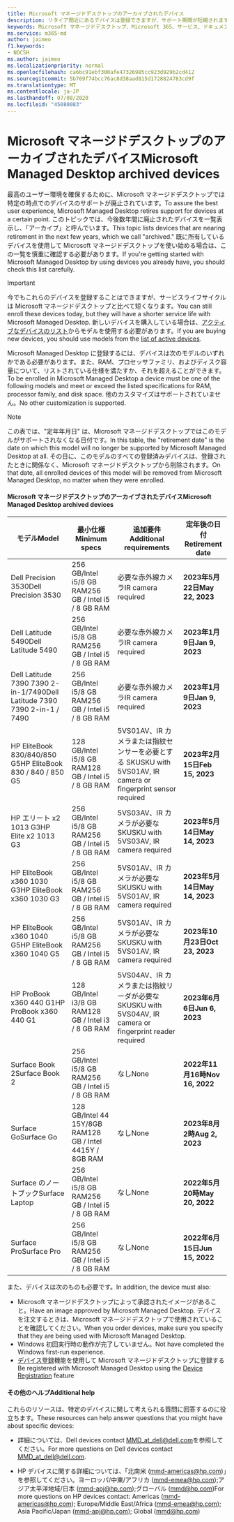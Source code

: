 ```yaml
---
title: Microsoft マネージドデスクトップのアーカイブされたデバイス
description: リタイア間近にあるデバイスは登録できますが、サポート期間が短縮されます。
keywords: Microsoft マネージドデスクトップ、Microsoft 365、サービス、ドキュメント
ms.service: m365-md
author: jaimeo
f1.keywords:
- NOCSH
ms.author: jaimeo
ms.localizationpriority: normal
ms.openlocfilehash: ca6bc91ebf300afe47326985cc923d929b2cd412
ms.sourcegitcommit: 5b769f74bcc76ac8d38aad815d1728824783cd9f
ms.translationtype: MT
ms.contentlocale: ja-JP
ms.lasthandoff: 07/08/2020
ms.locfileid: "45080083"
---
```

# <a name="microsoft-managed-desktop-archived-devices"></a><span data-ttu-id="39bb1-104">Microsoft マネージドデスクトップのアーカイブされたデバイス</span><span class="sxs-lookup"><span data-stu-id="39bb1-104">Microsoft Managed Desktop archived devices</span></span>

<span data-ttu-id="39bb1-105">最高のユーザー環境を確保するために、Microsoft マネージドデスクトップでは特定の時点でのデバイスのサポートが廃止されています。</span><span class="sxs-lookup"><span data-stu-id="39bb1-105">To assure the best user experience, Microsoft Managed Desktop retires support for devices at a certain point.</span></span> <span data-ttu-id="39bb1-106">このトピックでは、今後数年間に廃止されたデバイスを一覧表示し、「アーカイブ」と呼んでいます。</span><span class="sxs-lookup"><span data-stu-id="39bb1-106">This topic lists devices that are nearing retirement in the next few years, which we call "archived."</span></span> <span data-ttu-id="39bb1-107">既に所有しているデバイスを使用して Microsoft マネージドデスクトップを使い始める場合は、この一覧を慎重に確認する必要があります。</span><span class="sxs-lookup"><span data-stu-id="39bb1-107">If you're getting started with Microsoft Managed Desktop by using devices you already have, you should check this list carefully.</span></span>

>[!IMPORTANT]
><span data-ttu-id="39bb1-108">今でもこれらのデバイスを登録することはできますが、サービスライフサイクルは Microsoft マネージドデスクトップと比べて短くなります。</span><span class="sxs-lookup"><span data-stu-id="39bb1-108">You can still enroll these devices today, but they will have a shorter service life with Microsoft Managed Desktop.</span></span> <span data-ttu-id="39bb1-109">新しいデバイスを購入している場合は、[アクティブなデバイスのリスト](./device-list.md)からモデルを使用する必要があります。</span><span class="sxs-lookup"><span data-stu-id="39bb1-109">If you are buying new devices, you should use models from the [list of active devices](./device-list.md).</span></span>

<!-- Microsoft 365 E5; Device as a Service -->
<!-- Split from device & technologies topic. Destination topic for aka.ms/device-list  -->
<span data-ttu-id="39bb1-110">Microsoft Managed Desktop に登録するには、デバイスは次のモデルのいずれかである必要があります。また、RAM、プロセッサファミリ、およびディスク容量について、リストされている仕様を満たすか、それを超えることができます。</span><span class="sxs-lookup"><span data-stu-id="39bb1-110">To be enrolled in Microsoft Managed Desktop a device must be one of the following models and meet or exceed the listed specifications for RAM, processor family, and disk space.</span></span> <span data-ttu-id="39bb1-111">他のカスタマイズはサポートされていません。</span><span class="sxs-lookup"><span data-stu-id="39bb1-111">No other customization is supported.</span></span>



>[!NOTE]
><span data-ttu-id="39bb1-112">この表では、"定年年月日" は、Microsoft マネージドデスクトップではこのモデルがサポートされなくなる日付です。</span><span class="sxs-lookup"><span data-stu-id="39bb1-112">In this table, the "retirement date" is the date on which this model will no longer be supported by Microsoft Managed Desktop at all.</span></span> <span data-ttu-id="39bb1-113">その日に、このモデルのすべての登録済みデバイスは、登録されたときに関係なく、Microsoft マネージドデスクトップから削除されます。</span><span class="sxs-lookup"><span data-stu-id="39bb1-113">On that date, all enrolled devices of this model will be removed from Microsoft Managed Desktop, no matter when they were enrolled.</span></span>

#### <a name="microsoft-managed-desktop-archived-devices"></a><span data-ttu-id="39bb1-114">Microsoft マネージドデスクトップのアーカイブされたデバイス</span><span class="sxs-lookup"><span data-stu-id="39bb1-114">Microsoft Managed Desktop archived devices</span></span>

| <span data-ttu-id="39bb1-115">モデル</span><span class="sxs-lookup"><span data-stu-id="39bb1-115">Model</span></span>  | <span data-ttu-id="39bb1-116">最小仕様</span><span class="sxs-lookup"><span data-stu-id="39bb1-116">Minimum specs</span></span>  | <span data-ttu-id="39bb1-117">追加要件 </span><span class="sxs-lookup"><span data-stu-id="39bb1-117">Additional requirements</span></span>  | <span data-ttu-id="39bb1-118">定年後の日付</span><span class="sxs-lookup"><span data-stu-id="39bb1-118">Retirement date</span></span> |
|---------|---------|---------|---------|
| <span data-ttu-id="39bb1-119">Dell Precision 3530</span><span class="sxs-lookup"><span data-stu-id="39bb1-119">Dell Precision 3530</span></span>| <span data-ttu-id="39bb1-120">256 GB/Intel i5/8 GB RAM</span><span class="sxs-lookup"><span data-stu-id="39bb1-120">256 GB / Intel i5 / 8 GB RAM</span></span> | <span data-ttu-id="39bb1-121">必要な赤外線カメラ</span><span class="sxs-lookup"><span data-stu-id="39bb1-121">IR camera required</span></span> | <span data-ttu-id="39bb1-122">**2023年5月22日**</span><span class="sxs-lookup"><span data-stu-id="39bb1-122">**May 22, 2023**</span></span> |
| <span data-ttu-id="39bb1-123">Dell Latitude 5490</span><span class="sxs-lookup"><span data-stu-id="39bb1-123">Dell Latitude 5490</span></span>| <span data-ttu-id="39bb1-124">256 GB/Intel i5/8 GB RAM</span><span class="sxs-lookup"><span data-stu-id="39bb1-124">256 GB / Intel i5 / 8 GB RAM</span></span> | <span data-ttu-id="39bb1-125">必要な赤外線カメラ</span><span class="sxs-lookup"><span data-stu-id="39bb1-125">IR camera required</span></span> | <span data-ttu-id="39bb1-126">**2023年1月9日**</span><span class="sxs-lookup"><span data-stu-id="39bb1-126">**Jan 9, 2023**</span></span> |
| <span data-ttu-id="39bb1-127">Dell Latitude 7390 7390 2-in-1/7490</span><span class="sxs-lookup"><span data-stu-id="39bb1-127">Dell Latitude 7390 7390 2-in-1 / 7490</span></span> | <span data-ttu-id="39bb1-128">256 GB/Intel i5/8 GB RAM</span><span class="sxs-lookup"><span data-stu-id="39bb1-128">256 GB / Intel i5 / 8 GB RAM</span></span>   | <span data-ttu-id="39bb1-129">必要な赤外線カメラ</span><span class="sxs-lookup"><span data-stu-id="39bb1-129">IR camera required</span></span> | <span data-ttu-id="39bb1-130">**2023年1月9日**</span><span class="sxs-lookup"><span data-stu-id="39bb1-130">**Jan 9, 2023**</span></span> |
|<span data-ttu-id="39bb1-131">HP EliteBook 830/840/850 G5</span><span class="sxs-lookup"><span data-stu-id="39bb1-131">HP EliteBook 830 / 840 / 850 G5</span></span>| <span data-ttu-id="39bb1-132">128 GB/Intel i5/8 GB RAM</span><span class="sxs-lookup"><span data-stu-id="39bb1-132">128 GB / Intel i5 / 8 GB RAM</span></span> | <span data-ttu-id="39bb1-133">5VS01AV、IR カメラまたは指紋センサーを必要とする SKU</span><span class="sxs-lookup"><span data-stu-id="39bb1-133">SKU with 5VS01AV, IR camera or fingerprint sensor required</span></span>  | <span data-ttu-id="39bb1-134">**2023年2月15日**</span><span class="sxs-lookup"><span data-stu-id="39bb1-134">**Feb 15, 2023**</span></span> |
|<span data-ttu-id="39bb1-135">HP エリート x2 1013 G3</span><span class="sxs-lookup"><span data-stu-id="39bb1-135">HP Elite x2 1013 G3</span></span>| <span data-ttu-id="39bb1-136">256 GB/Intel i5/8 GB RAM</span><span class="sxs-lookup"><span data-stu-id="39bb1-136">256 GB / Intel i5 / 8 GB RAM</span></span> | <span data-ttu-id="39bb1-137">5VS03AV、IR カメラが必要な SKU</span><span class="sxs-lookup"><span data-stu-id="39bb1-137">SKU with 5VS03AV, IR camera required</span></span> |<span data-ttu-id="39bb1-138">**2023年5月14日**</span><span class="sxs-lookup"><span data-stu-id="39bb1-138">**May 14, 2023**</span></span> |
|<span data-ttu-id="39bb1-139">HP EliteBook x360 1030 G3</span><span class="sxs-lookup"><span data-stu-id="39bb1-139">HP EliteBook x360 1030 G3</span></span>| <span data-ttu-id="39bb1-140">256 GB/Intel i5/8 GB RAM</span><span class="sxs-lookup"><span data-stu-id="39bb1-140">256 GB / Intel i5 / 8 GB RAM</span></span> | <span data-ttu-id="39bb1-141">5VS01AV、IR カメラが必要な SKU</span><span class="sxs-lookup"><span data-stu-id="39bb1-141">SKU with 5VS01AV, IR camera required</span></span> |<span data-ttu-id="39bb1-142">**2023年5月14日**</span><span class="sxs-lookup"><span data-stu-id="39bb1-142">**May 14, 2023**</span></span> |
|<span data-ttu-id="39bb1-143">HP EliteBook x360 1040 G5</span><span class="sxs-lookup"><span data-stu-id="39bb1-143">HP EliteBook x360 1040 G5</span></span>| <span data-ttu-id="39bb1-144">256 GB/Intel i5/8 GB RAM</span><span class="sxs-lookup"><span data-stu-id="39bb1-144">256 GB / Intel i5 / 8 GB RAM</span></span> | <span data-ttu-id="39bb1-145">5VS01AV、IR カメラが必要な SKU</span><span class="sxs-lookup"><span data-stu-id="39bb1-145">SKU with 5VS01AV, IR camera required</span></span> | <span data-ttu-id="39bb1-146">**2023年10月23日**</span><span class="sxs-lookup"><span data-stu-id="39bb1-146">**Oct 23, 2023**</span></span> |
|<span data-ttu-id="39bb1-147">HP ProBook x360 440 G1</span><span class="sxs-lookup"><span data-stu-id="39bb1-147">HP ProBook x360 440 G1</span></span>| <span data-ttu-id="39bb1-148">128 GB/Intel i3/8 GB RAM</span><span class="sxs-lookup"><span data-stu-id="39bb1-148">128 GB / Intel i3 / 8 GB RAM</span></span> | <span data-ttu-id="39bb1-149">5VS04AV、IR カメラまたは指紋リーダが必要な SKU</span><span class="sxs-lookup"><span data-stu-id="39bb1-149">SKU with 5VS04AV, IR camera or fingerprint reader required</span></span> | <span data-ttu-id="39bb1-150">**2023年6月6日**</span><span class="sxs-lookup"><span data-stu-id="39bb1-150">**Jun 6, 2023**</span></span> |
|<span data-ttu-id="39bb1-151">Surface Book 2</span><span class="sxs-lookup"><span data-stu-id="39bb1-151">Surface Book 2</span></span>| <span data-ttu-id="39bb1-152">256 GB/Intel i5/8 GB RAM</span><span class="sxs-lookup"><span data-stu-id="39bb1-152">256 GB / Intel i5 / 8 GB RAM</span></span> | <span data-ttu-id="39bb1-153">なし</span><span class="sxs-lookup"><span data-stu-id="39bb1-153">None</span></span> | <span data-ttu-id="39bb1-154">**2022年11月16時**</span><span class="sxs-lookup"><span data-stu-id="39bb1-154">**Nov 16, 2022**</span></span> |
|<span data-ttu-id="39bb1-155">Surface Go</span><span class="sxs-lookup"><span data-stu-id="39bb1-155">Surface Go</span></span>| <span data-ttu-id="39bb1-156">128 GB/Intel 44 15Y/8GB RAM</span><span class="sxs-lookup"><span data-stu-id="39bb1-156">128 GB / Intel 4415Y / 8GB RAM</span></span> | <span data-ttu-id="39bb1-157">なし</span><span class="sxs-lookup"><span data-stu-id="39bb1-157">None</span></span> | <span data-ttu-id="39bb1-158">**2023年8月2時**</span><span class="sxs-lookup"><span data-stu-id="39bb1-158">**Aug 2, 2023**</span></span> |
|<span data-ttu-id="39bb1-159">Surface のノートブック</span><span class="sxs-lookup"><span data-stu-id="39bb1-159">Surface Laptop</span></span>| <span data-ttu-id="39bb1-160">256 GB/Intel i5/8 GB RAM</span><span class="sxs-lookup"><span data-stu-id="39bb1-160">256 GB / Intel i5 / 8 GB RAM</span></span> | <span data-ttu-id="39bb1-161">なし</span><span class="sxs-lookup"><span data-stu-id="39bb1-161">None</span></span> | <span data-ttu-id="39bb1-162">**2022年5月20時**</span><span class="sxs-lookup"><span data-stu-id="39bb1-162">**May 20, 2022**</span></span> |
|<span data-ttu-id="39bb1-163">Surface Pro</span><span class="sxs-lookup"><span data-stu-id="39bb1-163">Surface Pro</span></span>| <span data-ttu-id="39bb1-164">256 GB/Intel i5/8 GB RAM</span><span class="sxs-lookup"><span data-stu-id="39bb1-164">256 GB / Intel i5 / 8 GB RAM</span></span> | <span data-ttu-id="39bb1-165">なし</span><span class="sxs-lookup"><span data-stu-id="39bb1-165">None</span></span> | <span data-ttu-id="39bb1-166">**2022年6月15日**</span><span class="sxs-lookup"><span data-stu-id="39bb1-166">**Jun 15, 2022**</span></span> |


<span data-ttu-id="39bb1-167">また、デバイスは次のものも必要です。</span><span class="sxs-lookup"><span data-stu-id="39bb1-167">In addition, the device must also:</span></span>

- <span data-ttu-id="39bb1-168">Microsoft マネージドデスクトップによって承認されたイメージがあること。</span><span class="sxs-lookup"><span data-stu-id="39bb1-168">Have an image approved by Microsoft Managed Desktop.</span></span> <span data-ttu-id="39bb1-169">デバイスを注文するときは、Microsoft マネージドデスクトップで使用されていることを確認してください。</span><span class="sxs-lookup"><span data-stu-id="39bb1-169">When you order devices, make sure you specify that they are being used with Microsoft Managed Desktop.</span></span>
- <span data-ttu-id="39bb1-170">Windows 初回実行時の動作が完了していません。</span><span class="sxs-lookup"><span data-stu-id="39bb1-170">Not have completed the Windows first-run experience.</span></span>
- <span data-ttu-id="39bb1-171">[デバイス登録](https://aka.ms/mmddrhelp)機能を使用して Microsoft マネージドデスクトップに登録する</span><span class="sxs-lookup"><span data-stu-id="39bb1-171">Be registered with Microsoft Managed Desktop using the [Device Registration](https://aka.ms/mmddrhelp) feature</span></span>

#### <a name="additional-help"></a><span data-ttu-id="39bb1-172">その他のヘルプ</span><span class="sxs-lookup"><span data-stu-id="39bb1-172">Additional help</span></span>

<span data-ttu-id="39bb1-173">これらのリソースは、特定のデバイスに関して考えられる質問に回答するのに役立ちます。</span><span class="sxs-lookup"><span data-stu-id="39bb1-173">These resources can help answer questions that you might have about specific devices:</span></span>

- <span data-ttu-id="39bb1-174">詳細については、Dell devices contact [MMD_at_dell@dell.com](mailto:MMD_at_dell@dell.com)を参照してください。</span><span class="sxs-lookup"><span data-stu-id="39bb1-174">For more questions on Dell devices contact [MMD_at_dell@dell.com](mailto:MMD_at_dell@dell.com).</span></span>

- <span data-ttu-id="39bb1-175">HP デバイスに関する詳細については、「北南米 ([mmd-americas@hp.com](mailto:mmd-americas@hp.com))」を参照してください。ヨーロッパ/中東/アフリカ ([mmd-emea@hp.com](mailto:mmd-emea@hp.com));アジア太平洋地域/日本 ([mmd-apj@hp.com](mailto:mmd-apj@hp.com));グローバル ([mmd@hp.com](mailto:mmd@hp.com))</span><span class="sxs-lookup"><span data-stu-id="39bb1-175">For more questions on HP devices contact: Americas ([mmd-americas@hp.com](mailto:mmd-americas@hp.com)); Europe/Middle East/Africa ([mmd-emea@hp.com](mailto:mmd-emea@hp.com)); Asia Pacific/Japan ([mmd-apj@hp.com](mailto:mmd-apj@hp.com)); Global ([mmd@hp.com](mailto:mmd@hp.com))</span></span>
